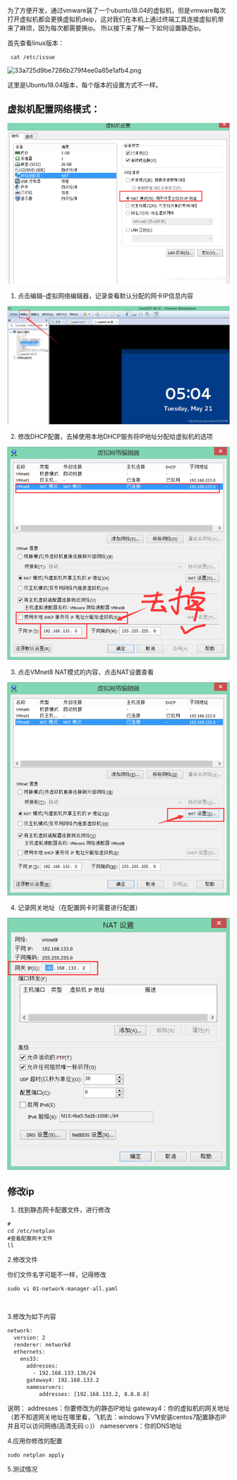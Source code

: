为了方便开发，通过vmware装了一个ubuntu18.04的虚拟机，但是vmware每次打开虚拟机都会更换虚拟机deip，这对我们在本机上通过终端工具连接虚拟机带来了麻烦，因为每次都需要换ip。
所以接下来了解一下如何设置静态ip。

首先查看linux版本：

     cat /etc/issue

![33a725d9be7286b279f4ee0a85e1afb4.png](en-resource://database/795:1)

这里是Ubuntu18.04版本，每个版本的设置方式不一样。

## 虚拟机配置网络模式：

![](ubuntu18.04设置静态ip.assets/20190521203659125.png)


1. 点击编辑–虚拟网络编辑器，记录查看默认分配的网卡IP信息内容

![](ubuntu18.04设置静态ip.assets/20190521203748887.png)

2. 修改DHCP配置，去掉使用本地DHCP服务将IP地址分配给虚拟机的选项

![](ubuntu18.04设置静态ip.assets/20190521203820472.png)


3. 点击VMnet8 NAT模式的内容，点击NAT设置查看

![](ubuntu18.04设置静态ip.assets/20190521203846754.png)


4. 记录网关地址（在配置网卡时需要进行配置）

![](ubuntu18.04设置静态ip.assets/20190521203930990.png)

## 修改ip

1. 找到静态网卡配置文件，进行修改

```
# 
cd /etc/netplan 
#查看配置网卡文件 
ll
```


2.修改文件

你们文件名字可能不一样，记得修改


    sudo vi 01-network-manager-all.yaml


​    

3.修改为如下内容

```
network:
  version: 2
  renderer: networkd
  ethernets:
    ens33:
      addresses:
        - 192.168.133.136/24
      gateway4: 192.168.133.2
      nameservers:
          addresses: [192.168.133.2, 8.8.8.8]
```

说明：
addresses：你要修改为的静态IP地址
gateway4：你的虚拟机的网关地址（若不知道网关地址在哪里看，飞机去：windows下VM安装centos7配置静态IP并且可以访问网络(高清无码☺)）
nameservers：你的DNS地址



4.应用你修改的配置


    sudo netplan apply



5.测试情况